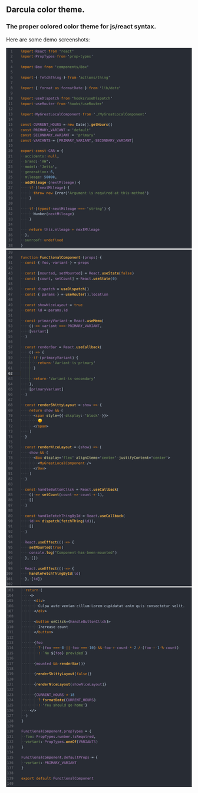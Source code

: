 ## Darcula color theme.
### The proper colored color theme for js/react syntax.
Here are some demo screenshots:

![](./images/screenshot-1.png)
![](./images/screenshot-2.png)
![](./images/screenshot-3.png)

